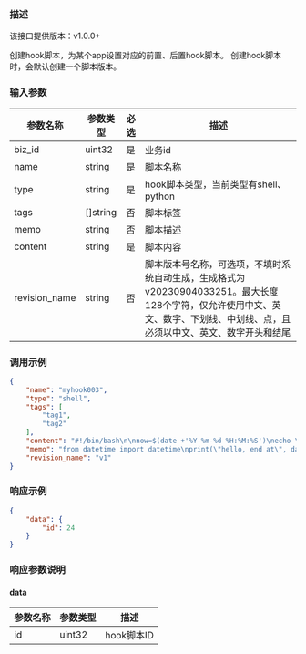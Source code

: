 ### 描述

该接口提供版本：v1.0.0+

创建hook脚本，为某个app设置对应的前置、后置hook脚本。
创建hook脚本时，会默认创建一个脚本版本。

### 输入参数

| 参数名称          | 参数类型     | 必选   | 描述                                  |
|---------------|----------| ------ |-------------------------------------|
| biz_id        | uint32   | 是   | 业务id                                |
| name          | string   | 是   | 脚本名称                              |
| type          | string   | 是   | hook脚本类型，当前类型有shell、python |
| tags          | []string | 否   | 脚本标签                              |
| memo          | string   | 否   | 脚本描述                              |
| content       | string   | 是   | 脚本内容                              |
| revision_name | string   | 否   | 脚本版本号名称，可选项，不填时系统自动生成，生成格式为v20230904033251。最大长度128个字符，仅允许使用中文、英文、数字、下划线、中划线、点，且必须以中文、英文、数字开头和结尾 |

### 调用示例

```json
{
    "name": "myhook003",
    "type": "shell",
    "tags": [
        "tag1",
        "tag2"
    ],
    "content": "#!/bin/bash\n\nnow=$(date +'%Y-%m-%d %H:%M:%S')\necho \"hello, start at $now\"\n",
    "memo": "from datetime import datetime\nprint(\"hello, end at\", datetime.now())\n",
    "revision_name": "v1"
}
```

### 响应示例

```json
{
    "data": {
        "id": 24
    }
}
```

### 响应参数说明

#### data

| 参数名称     | 参数类型   | 描述                           |
| ------------ | ---------- | ------------------------------ |
|      id        |      uint32      |            hook脚本ID            |
